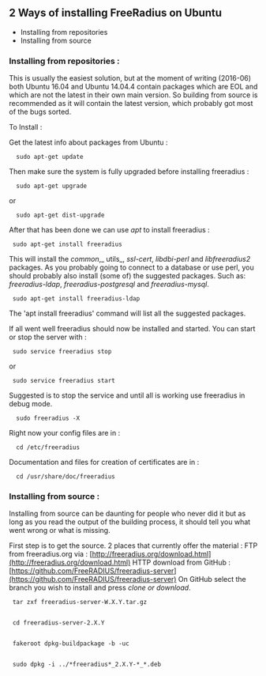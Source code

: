## 2 Ways of installing FreeRadius on Ubuntu 

* Installing from repositories 
* Installing from source 

### Installing from repositories :

This is usually the easiest solution, but at the moment of writing (2016-06) both Ubuntu 16.04 and Ubuntu 14.04.4 contain packages which are EOL and which are not the latest in their own main version. So building from source is recommended as it will contain the latest version, which probably got most of the bugs sorted.

To Install :

Get the latest info about packages from Ubuntu :

      sudo apt-get update 

Then make sure the system is fully upgraded before installing freeradius :

      sudo apt-get upgrade

or

      sudo apt-get dist-upgrade

After that has been done we can use _apt_ to install freeradius :

     sudo apt-get install freeradius 

This will install the _common_,_ utils_, _ssl-cert_, _libdbi-perl_ and _libfreeradius2_ packages. As you probably going to connect to a database or use perl, you should probably also install (some of) the suggested packages. Such as: _freeradius-ldap_, _freeradius-postgresql_ and _freeradius-mysql_.

     sudo apt-get install freeradius-ldap        

The 'apt install freeradius' command will list all the suggested packages.

If all went well freeradius should now be installed and started. You can start or stop the server with :

     sudo service freeradius stop

or

     sudo service freeradius start

Suggested is to stop the service and until all is working use freeradius in debug mode.

      sudo freeradius -X

Right now your config files are in  :

      cd /etc/freeradius

Documentation and files for creation of certificates are in : 

      cd /usr/share/doc/freeradius


### Installing from source :

Installing from source can be daunting for people who never did it but as long as you read the output of the building process, it should tell you what went wrong or what is missing.

First step is to get the source. 2 places that currently offer the material :
FTP from freeradius.org via : [http://freeradius.org/download.html](http://freeradius.org/download.html)
HTTP download from GitHub : [https://github.com/FreeRADIUS/freeradius-server](https://github.com/FreeRADIUS/freeradius-server)
On GitHub select the branch you wish to install and press _clone or download_.


     tar zxf freeradius-server-W.X.Y.tar.gz

 
     cd freeradius-server-2.X.Y

 
     fakeroot dpkg-buildpackage -b -uc	 

 
     sudo dpkg -i ../*freeradius*_2.X.Y-*_*.deb

 
